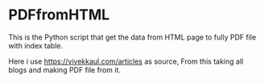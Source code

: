 # PDFfromHTML
This is the Python script that get the data from HTML page to fully PDF file with index table. 

Here i use https://vivekkaul.com/articles as source, From this taking all blogs and making PDF file from it.   

